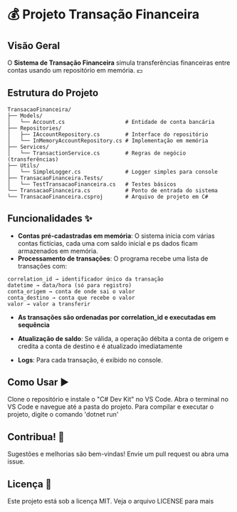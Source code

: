 # 💰 Projeto Transação Financeira

## Visão Geral
O **Sistema de Transação Financeira** simula transferências financeiras entre contas usando um repositório em memória. 💵

## Estrutura do Projeto
```
TransacaoFinanceira/
├── Models/
│   └── Account.cs                   # Entidade de conta bancária
├── Repositories/
│   ├── IAccountRepository.cs        # Interface do repositório
│   └── InMemoryAccountRepository.cs # Implementação em memória
├── Services/
│   └── TransactionService.cs        # Regras de negócio (transferências)
├── Utils/
│   └── SimpleLogger.cs              # Logger simples para console
├── TransacaoFinanceira.Tests/
│   └── TestTransacaoFinanceira.cs   # Testes básicos
└── TransacaoFinanceira.cs           # Ponto de entrada do sistema
└── TransacaoFinanceira.csproj       # Arquivo de projeto em C#
```

## Funcionalidades ✨
- **Contas pré-cadastradas em memória**: O sistema inicia com várias contas fictícias, cada uma com saldo inicial e ps dados ficam armazenados em memória.
- **Processamento de transações**: O programa recebe uma lista de transações com:
```
correlation_id → identificador único da transação
datetime → data/hora (só para registro)
conta_origem → conta de onde sai o valor
conta_destino → conta que recebe o valor
valor → valor a transferir
```
- **As transações são ordenadas por correlation_id e executadas em sequência**

- **Atualização de saldo**: Se válida, a operação débita a conta de origem e credita a conta de destino e é atualizado imediatamente
- **Logs**: Para cada transação, é exibido no console.

## Como Usar ▶️
Clone o repositório e instale o "C# Dev Kit" no VS Code.
Abra o terminal no VS Code e navegue até a pasta do projeto.
Para compilar e executar o projeto, digite o comando 'dotnet run'

## Contribua! 🤝
Sugestões e melhorias são bem-vindas! Envie um pull request ou abra uma issue.

## Licença 📄
Este projeto está sob a licença MIT. Veja o arquivo LICENSE para mais
